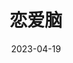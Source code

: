 ---
layout: post
title:  恋爱脑
date:   2023-04-19
permalink: /2023/04/19
categories: essay xian-hua
---